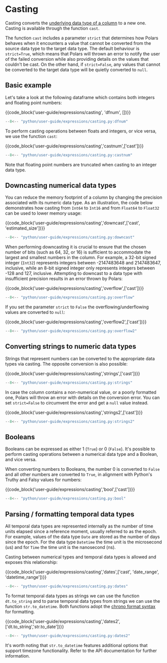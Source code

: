 # Casting

Casting converts the [underlying data type of a column](../concepts/data-types-and-structures.md) to a new one.
Casting is available through the function `cast`.

The function `cast` includes a parameter `strict` that determines how Polars behaves when it encounters a value that cannot be converted from the source data type to the target data type.
The default behaviour is `strict=True`, which means that Polars will thrown an error to notify the user of the failed conversion while also providing details on the values that couldn't be cast.
On the other hand, if `strict=False`, any values that cannot be converted to the target data type will be quietly converted to `null`.

## Basic example

Let's take a look at the following dataframe which contains both integers and floating point numbers:

{{code_block('user-guide/expressions/casting', 'dfnum', [])}}

```python exec="on" result="text" session="user-guide/casting"
--8<-- "python/user-guide/expressions/casting.py:dfnum"
```

To perform casting operations between floats and integers, or vice versa, we use the function `cast`:

{{code_block('user-guide/expressions/casting','castnum',['cast'])}}

```python exec="on" result="text" session="user-guide/casting"
--8<-- "python/user-guide/expressions/casting.py:castnum"
```

Note that floating point numbers are truncated when casting to an integer data type.

## Downcasting numerical data types

You can reduce the memory footprint of a column by changing the precision associated with its numeric data type.
As an illustration, the code below demonstrates how casting from `Int64` to `Int16` and from `Float64` to `Float32` can be used to lower memory usage:

{{code_block('user-guide/expressions/casting','downcast',['cast', 'estimated_size'])}}

```python exec="on" result="text" session="user-guide/casting"
--8<-- "python/user-guide/expressions/casting.py:downcast"
```

When performing downcasting it is crucial to ensure that the chosen number of bits (such as 64, 32, or 16) is sufficient to accommodate the largest and smallest numbers in the column.
For example, a 32-bit signed integer (`Int32`) represents integers between -2147483648 and 2147483647, inclusive, while an 8-bit signed integer only represents integers between -128 and 127, inclusive.
Attempting to downcast to a data type with insufficient precision results in an error thrown by Polars:

{{code_block('user-guide/expressions/casting','overflow',['cast'])}}

```python exec="on" result="text" session="user-guide/casting"
--8<-- "python/user-guide/expressions/casting.py:overflow"
```

If you set the parameter `strict` to `False` the overflowing/underflowing values are converted to `null`:

{{code_block('user-guide/expressions/casting','overflow2',['cast'])}}

```python exec="on" result="text" session="user-guide/casting"
--8<-- "python/user-guide/expressions/casting.py:overflow2"
```

## Converting strings to numeric data types

Strings that represent numbers can be converted to the appropriate data types via casting.
The opposite conversion is also possible:

{{code_block('user-guide/expressions/casting','strings',['cast'])}}

```python exec="on" result="text" session="user-guide/casting"
--8<-- "python/user-guide/expressions/casting.py:strings"
```

In case the column contains a non-numerical value, or a poorly formatted one, Polars will throw an error with details on the conversion error.
You can set `strict=False` to circumvent the error and get a `null` value instead.

{{code_block('user-guide/expressions/casting','strings2',['cast'])}}

```python exec="on" result="text" session="user-guide/casting"
--8<-- "python/user-guide/expressions/casting.py:strings2"
```

## Booleans

Booleans can be expressed as either 1 (`True`) or 0 (`False`).
It's possible to perform casting operations between a numerical data type and a Boolean, and vice versa.

When converting numbers to Booleans, the number 0 is converted to `False` and all other numbers are converted to `True`, in alignment with Python's Truthy and Falsy values for numbers:

{{code_block('user-guide/expressions/casting','bool',['cast'])}}

```python exec="on" result="text" session="user-guide/casting"
--8<-- "python/user-guide/expressions/casting.py:bool"
```

## Parsing / formatting temporal data types

All temporal data types are represented internally as the number of time units elapsed since a reference moment, usually referred to as the epoch.
For example, values of the data type `Date` are stored as the number of days since the epoch.
For the data type `Datetime` the time unit is the microsecond (us) and for `Time` the time unit is the nanosecond (ns).

Casting between numerical types and temporal data types is allowed and exposes this relationship:

{{code_block('user-guide/expressions/casting','dates',['cast', 'date_range', 'datetime_range'])}}

```python exec="on" result="text" session="user-guide/casting"
--8<-- "python/user-guide/expressions/casting.py:dates"
```

To format temporal data types as strings we can use the function `dt.to_string` and to parse temporal data types from strings we can use the function `str.to_datetime`.
Both functions adopt the [chrono format syntax](https://docs.rs/chrono/latest/chrono/format/strftime/index.html) for formatting.

{{code_block('user-guide/expressions/casting','dates2',['dt.to_string','str.to_date'])}}

```python exec="on" result="text" session="user-guide/casting"
--8<-- "python/user-guide/expressions/casting.py:dates2"
```

It's worth noting that `str.to_datetime` features additional options that support timezone functionality.
Refer to the API documentation for further information.

